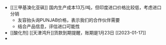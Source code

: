 - [[三甲基溴化亚砜]] 国内生产成本13万/吨，但印度进口价格比较低，考虑进口分销
	- 友容抬头询PUNJAB价格，表示我们的合作伙伴需要
	- 结合产品信息，评估进口可能性
- [[酸化剂] [[天津鸿升]]货款到期提醒，账期是1月23日 [[2023-01-17]]
-
